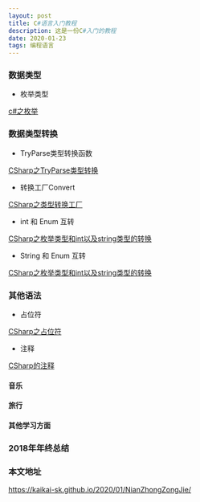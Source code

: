 ```yaml
---
layout: post
title: C#语言入门教程
description: 这是一份C#入门的教程
date: 2020-01-23
tags: 编程语言   
---
```


### 数据类型

* 枚举类型

[c#之枚举](https://kaikai-sk.github.io/blogs/mds/CSharp/CSharp之枚举)

### 数据类型转换

* TryParse类型转换函数

[CSharp之TryParse类型转换](https://kaikai-sk.github.io/blogs/mds/CSharp/CSharp之TryParse类型转换)

* 转换工厂Convert

[CSharp之类型转换工厂](https://kaikai-sk.github.io/blogs/mds/CSharp/CSharp之类型转换工厂)


* int 和 Enum 互转

[CSharp之枚举类型和int以及string类型的转换](https://kaikai-sk.github.io/blogs/mds/CSharp/CSharp之枚举类型和int以及string类型的转换)

* String 和 Enum 互转

[CSharp之枚举类型和int以及string类型的转换](https://kaikai-sk.github.io/blogs/mds/CSharp/CSharp之枚举类型和int以及string类型的转换)


### 其他语法



* 占位符

[CSharp之占位符](https://kaikai-sk.github.io/blogs/mds/CSharp/CSharp之占位符)

* 注释

[CSharp的注释](https://kaikai-sk.github.io/blogs/mds/CSharp/CSharp的注释)



#### 音乐
#### 旅行
#### 其他学习方面



### 2018年年终总结


### 本文地址

https://kaikai-sk.github.io/2020/01/NianZhongZongJie/